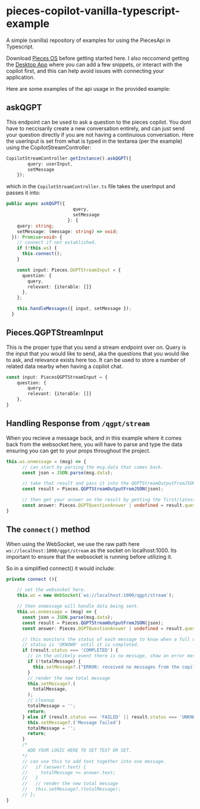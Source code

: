 # pieces-copilot-vanilla-typescript-example

A simple (vanilla) repository of examples for using the PiecesApi in Typescript.

Download [Pieces OS](https://docs.pieces.app/installation-getting-started/what-am-i-installing) before getting started here. I also reccomend getting the [Desktop App]() where you can add a few snippets, or interact with the copilot first, and this can help avoid issues with connecting your application.

Here are some examples of the api usage in the provided example:

## askQGPT

This endpoint can be used to ask a question to the pieces copilot. You dont have to neccisarily create a new conversation entirely, and can just send your question directly if you are not having a continuious conversation. Here the userInput is set from what is typed in the textarea (per the example) using the CopilotStreamController:

```typescript
CopilotStreamController.getInstance().askQGPT({
        query: userInput,
        setMessage
    });
```

which in the `CopilotStreamController.ts` file takes the userInput and passes it into:

```typescript
public async askQGPT({
                         query,
                         setMessage
                       }: {
    query: string;
    setMessage: (message: string) => void;
  }): Promise<void> {
    // connect if not established.
    if (!this.ws) {
      this.connect();
    }

    const input: Pieces.QGPTStreamInput = {
      question: {
        query,
        relevant: {iterable: []}
      },
    };

    this.handleMessages({ input, setMessage });
  }
```

## Pieces.QGPTStreamInput

This is the proper type that you send a stream endpoint over on. Query is the input that you would like to send, aka the questions that you would like to ask, and relevance exists here too. It can be used to store a number of related data nearby when having a copilot chat.

```typescript
const input: PiecesQGPTStreamInput = {
	question: {
		query,
		relevant: {iterable: []}
	},
}
```

## Handling Response from `/qgpt/stream`

When you recieve a message back, and in this example where it comes back from the websocket here, you will have to parse and type the data ensuring you can get to your props throughout the project.

```typescript
this.ws.onmessage = (msg) => {
      // can start by parsing the msg.data that comes back.
      const json = JSON.parse(msg.data);

      // take that result and pass it into the QGPTStreamOutputFromJSON() endpoint.
      const result = Pieces.QGPTStreamOutputFromJSON(json);

      // then get your answer on the result by getting the first/latest answer.
      const answer: Pieces.QGPTQuestionAnswer | undefined = result.question?.answers.iterable[0];
}
```

## The `connect()` method

When using the WebSocket, we use the raw path here `ws://localhost:1000/qgpt/stream` as the socket on localhost:1000. Its important to ensure that the websocket is running before utilizing it.

So in a simplified connect() it would include:

```typescript
private connect (){

    // set the websocket here.
    this.ws = new WebSocket(`ws://localhost:1000/qgpt/stream`);

    // then onmessage will handle data being sent.
    this.ws.onmessage = (msg) => {
      const json = JSON.parse(msg.data);
      const result = Pieces.QGPTStreamOutputFromJSON(json);
      const answer: Pieces.QGPTQuestionAnswer | undefined = result.question?.answers.iterable[0];

      // this monitors the status of each message to know when a full message has completed.
      // status is 'UKNOWN' until it is completed.
      if (result.status === 'COMPLETED') {
        // in the unlikely event there is no message, show an error message
        if (!totalMessage) {
          this.setMessage?.("ERROR: received no messages from the copilot websockets")
        }
        // render the new total message
        this.setMessage?.(
          totalMessage,
        );
        // cleanup
        totalMessage = '';
        return;
      } else if (result.status === 'FAILED' || result.status === 'UNKNOWN') {
        this.setMessage?.('Message failed')
        totalMessage = '';
        return;
      }
      /* 
        ADD YOUR LOGIC HERE TO SET TEXT OR SET.
      */
      // can use this to add text together into one message.
      //   if (answer?.text) {
      //     totalMessage += answer.text;
      //   }
      //   // render the new total message
      //   this.setMessage?.(totalMessage);
      // };
}
```
